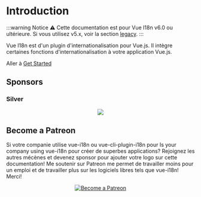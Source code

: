 # Introduction

:::warning Notice
:warning: Cette documentation est pour Vue I18n v6.0 ou ultérieure. Si vous utilisez v5.x, voir la section [legacy](./legacy/).
:::

Vue I18n est d'un plugin d'internationalisation pour Vue.js. Il intègre certaines fonctions d'internationalisation à votre application Vue.js.

Aller à [Get Started](./started.md)

## Sponsors

### Silver

<p style="text-align: center;">
  <a href="https://www.codeandweb.com/babeledit?utm_campaign=vue-i18n-2019-01" target="_blank">
    <img src="/vue-i18n/patrons/babeledit.png">
  </a>
</p>

## Become a Patreon

Si votre companie utilise vue-i18n ou vue-cli-plugin-i18n pour 
Is your company using vue-i18n pour créer de superbes applications? Rejoignez les autres mécènes et devenez sponsor pour ajouter votre logo sur cette documentation! Me soutenir sur Patreon me permet de travailler moins pour un emploi et de travailler plus sur les logiciels libres tels que vue-i18n! Merci!


<p style="text-align: center;">
  <a href="https://www.patreon.com/kazupon" target="_blank">
    <img src="https://c5.patreon.com/external/logo/become_a_patron_button.png" alt="Become a Patreon">
  </a>
</p>
